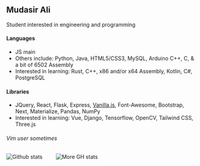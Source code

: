 ## Mudasir Ali

Student interested in engineering and programming

#### Languages
- JS main
- Others include: Python, Java, HTML5/CSS3, MySQL, Arduino C++, C, & a bit of 6502 Assembly
- Interested in learning: Rust, C++, x86 and/or x64 Assembly, Kotlin, C#, PostgreSQL

#### Libraries
- JQuery, React, Flask, Express, [Vanilla.js](http://vanilla-js.com/), Font-Awesome, Bootstrap, Next, Materialize, Pandas, NumPy
- Interested in learning: Vue, Django, Tensorflow, OpenCV, Tailwind CSS, Three.js

###### Vim user sometimes

![Github stats](https://github-readme-stats-ten-gilt.vercel.app/api?username=mud-ali&show_icons=true&count_private=true&theme=dark&custom_title=mud-ali)         ![More GH stats](https://github-readme-stats-ten-gilt.vercel.app/api/top-langs/?username=mud-ali&theme=dark "top languages")
